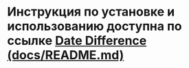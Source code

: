 # Инструкция по установке и использованию доступна по ссылке [Date Difference (docs/README.md)](docs/README.md)
